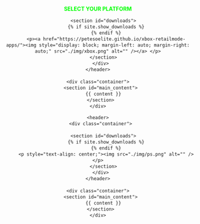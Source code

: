 <html lang="{{ site.lang | default: "en-US" }}">
  <head>
    <meta charset='utf-8'>
    <meta http-equiv="X-UA-Compatible" content="IE=edge">
    <meta name="viewport" content="width=device-width, initial-scale=1">

  </head>

  <body>
  <p style="text-align: center;"><span style="color: #00ff00;"><strong>SELECT YOUR PLATFORM</strong></span></p>
    <header>
      <div class="container">

        <section id="downloads">
          {% if site.show_downloads %}
          {% endif %}
          <p><a href="https://petesoelite.github.io/xbox-retailmode-apps/"><img style="display: block; margin-left: auto; margin-right: auto;" src="./img/xbox.png" alt="" /></a> </p>
        </section>
      </div>
    </header>

    <div class="container">
      <section id="main_content">
        {{ content }}
      </section>
    </div>
  </body>
</html>


<html lang="{{ site.lang | default: "en-US" }}">
  <head>
    <meta charset='utf-8'>
    <meta http-equiv="X-UA-Compatible" content="IE=edge">
    <meta name="viewport" content="width=device-width, initial-scale=1">
    <link rel="stylesheet" href="{{ '/assets/css/style.css?v=' | append: site.github.build_revision | relative_url }}">

  </head>

  <body>

    <header>
      <div class="container">

        <section id="downloads">
          {% if site.show_downloads %}
          {% endif %}
          <p style="text-align: center;"><img src="./img/ps.png" alt="" /></p>
        </section>
      </div>
    </header>

    <div class="container">
      <section id="main_content">
        {{ content }}
      </section>
    </div>
  </body>
</html>
